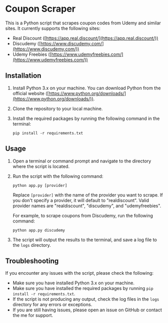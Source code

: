 Coupon Scraper
==============

This is a Python script that scrapes coupon codes from Udemy and similar sites. It currently supports the following sites:

*   Real Discount ([https://app.real.discount/](https://app.real.discount/))
*   Discudemy ([https://www.discudemy.com/](https://www.discudemy.com/))
*   Udemy Freebies ([https://www.udemyfreebies.com/](https://www.udemyfreebies.com/))

Installation
------------

1.  Install Python 3.x on your machine. You can download Python from the official website ([https://www.python.org/downloads/](https://www.python.org/downloads/)).
2.  Clone the repository to your local machine.
3.  Install the required packages by running the following command in the terminal:
    
    `pip install -r requirements.txt`
    

Usage
-----

1.  Open a terminal or command prompt and navigate to the directory where the script is located.
    
2.  Run the script with the following command:
    
    
    `python app.py [provider]`
    
    Replace `[provider]` with the name of the provider you want to scrape. If you don't specify a provider, it will default to "realdiscount". Valid provider names are "realdiscount", "discudemy", and "udemyfreebies".
    
    For example, to scrape coupons from Discudemy, run the following command:
    
    
    `python app.py discudemy`
    
3.  The script will output the results to the terminal, and save a log file to the `logs` directory.
    

Troubleshooting
---------------

If you encounter any issues with the script, please check the following:

*   Make sure you have installed Python 3.x on your machine.
*   Make sure you have installed the required packages by running `pip install -r requirements.txt`.
*   If the script is not producing any output, check the log files in the `logs` directory for any errors or exceptions.
*   If you are still having issues, please open an issue on GitHub or contact the me for support.
